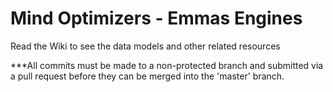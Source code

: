 # Mind Optimizers - Emmas Engines

Read the Wiki to see the data models and other related resources

***All commits must be made to a non-protected branch and submitted via a pull request before they can be merged into the 'master' branch.
